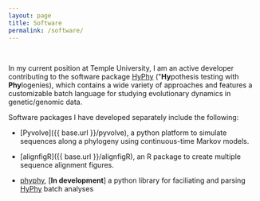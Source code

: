 ```yaml
---
layout: page
title: Software
permalink: /software/
---
```


<br>

In my current position at Temple University, I am an active developer contributing to the software package [HyPhy](http://hyphy.org) ("**Hy**pothesis testing with **Phy**logenies), which contains a wide variety of approaches and features a customizable batch language for studying evolutionary dynamics in genetic/genomic data.

Software packages I have developed separately include the following:

+ [Pyvolve]({{ base.url }}/pyvolve), a python platform to simulate sequences along a phylogeny using continuous-time Markov models.

+ [alignfigR]({{ base.url }}/alignfigR), an R package to create multiple sequence alignment figures.

+ [phyphy](https://github.com/sjspielman/phyphy), [**In development**] a python library for faciliating and parsing [HyPhy](http://hyphy.org) batch analyses

